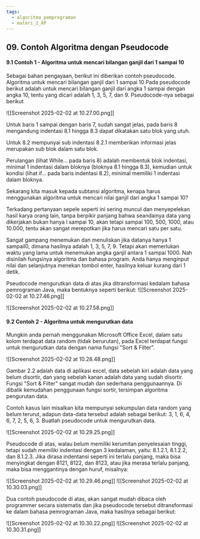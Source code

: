 ```yaml
---
tags:
  - algoritma_pemprograman
  - materi_2_AP
---
```

## 09. Contoh Algoritma dengan Pseudocode

#### 9.1 Contoh 1 - Algoritma untuk mencari bilangan ganjil dari 1 sampai 10

Sebagai bahan pengayaan, berikut ini diberikan contoh pseudocode. Algoritma untuk mencari bilangan ganjil dari 1 sampai 10 Pada pseudocode berikut adalah untuk mencari bilangan ganjil dari angka 1 sampai dengan angka 10, tentu yang dicari adalah 1, 3, 5, 7, dan 9. Pseudocode-nya sebagai berikut

![[Screenshot 2025-02-02 at 10.27.00.png]]

Untuk baris 1 sampai dengan baris 7, sudah sangat jelas, pada baris 8 mengandung indentasi 8.1 hingga 8.3 dapat dikatakan satu blok yang utuh.

Untuk 8.2 mempunyai sub indentasi 8.2.1 memberikan informasi jelas merupakan sub blok dalam satu blok.

Perulangan (lihat While... pada baris 8) adalah membentuk blok indentasi, minimal 1 indentasi dalam bloknya (bloknya 8.1 hingga 8.3), kemudian untuk kondisi (lihat if... pada baris indentasi 8.2), minimal memiliki 1 indentasi dalam bloknya.

Sekarang kita masuk kepada subtansi algoritma, kenapa harus menggunakan algoritma untuk mencari nilai ganjil dari angka 1 sampai 10?

Terkadang pertanyaan sepele seperti ini sering muncul dan menyepelekan hasil karya orang lain, tanpa berpikir panjang bahwa seandainya data yang dikerjakan bukan hanya l sampai 10, akan tetapi sampai 100, 500, 1000, atau 10.000, tentu akan sangat merepotkan jika harus mencari satu per satu.

Sangat gampang menemukan dan menuliskan jika datanya hanya 1 sampail0, dimana hasilnya adalah 1, 3, 5, 7, 9. Tetapi akan memerlukan waktu yang lama untuk menemukan angka ganjil antara 1 sampai 1000. Nah disinilah fungsinya algoritma dan bahasa program. Anda hanya menginput nilai dan selanjutnya menekan tombol enter, hasilnya keluar kurang dari 1 detik.

Pseudocode mengurutkan data di atas jika ditransformasi kedalam bahasa pemrograman Java, maka bentuknya seperti berikut:
![[Screenshot 2025-02-02 at 10.27.46.png]]

![[Screenshot 2025-02-02 at 10.27.58.png]]

#### 9.2 Contoh 2 - Algoritma untuk mengurutkan data

Mungkin anda pernah menggunakan Microsoft Office Excel, dalam satu kolom terdapat data random (tidak berurutan), pada Excel terdapat fungsi untuk mengurutkan data dengan nama fungsi "Sort & Filter".

![[Screenshot 2025-02-02 at 10.28.48.png]]

Gambar 2.2 adalah data di aplikasi excel, data sebelah kiri adalah data yang belum disortir, dan yang sebelah kanan adalah data yang sudah disortir. Fungsi "Sort & Filter" sangat mudah dan sederhana penggunaannya. Di dibalik kemudahan penggunaan fungsi sortir, tersimpan algoritma pengurutan data.

Contoh kasus lain misalkan kita mempunyai sekumpulan data random yang belum terurut, adapun data-data tersebut adalah sebagai berikut: 3, 1, 6, 4, 6, 7, 2, 5, 6, 3. Buatlah pseudocode untuk mengurutkan data.

![[Screenshot 2025-02-02 at 10.29.25.png]]

Pseudocode di atas, walau belum memiliki kerumitan penyelesaian tinggi, tetapi sudah memiliki indentasi dengan 3 kedalaman, yaitu: 8.1.2.1, 8.1.2.2, dan 8.1.2.3. Jika dirasa indentansi seperti ini terlalu panjang, maka bisa menyingkat dengan 8121, 8122, dan 8123, atau jika merasa terlalu panjang, maka bisa menggantinya dengan huruf, misalnya:

![[Screenshot 2025-02-02 at 10.29.46.png]]
![[Screenshot 2025-02-02 at 10.30.03.png]]

Dua contoh pseudocode di atas, akan sangat mudah dibaca oleh programmer secara sistematis dan jika pseudocode tersebut ditransformasi ke dalam bahasa pemrograman Java, maka hasilnya sebagai berikut:

![[Screenshot 2025-02-02 at 10.30.22.png]]
![[Screenshot 2025-02-02 at 10.30.31.png]]
